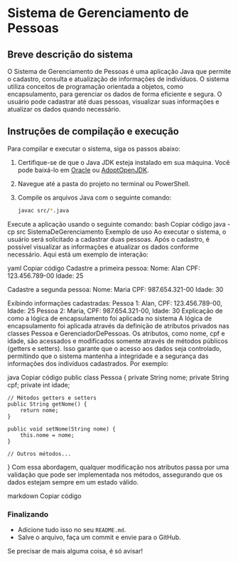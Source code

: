 # Sistema de Gerenciamento de Pessoas

## Breve descrição do sistema
O Sistema de Gerenciamento de Pessoas é uma aplicação Java que permite o cadastro, consulta e atualização de informações de indivíduos. O sistema utiliza conceitos de programação orientada a objetos, como encapsulamento, para gerenciar os dados de forma eficiente e segura. O usuário pode cadastrar até duas pessoas, visualizar suas informações e atualizar os dados quando necessário.

## Instruções de compilação e execução
Para compilar e executar o sistema, siga os passos abaixo:

1. Certifique-se de que o Java JDK esteja instalado em sua máquina. Você pode baixá-lo em [Oracle](https://www.oracle.com/java/technologies/javase-jdk11-downloads.html) ou [AdoptOpenJDK](https://adoptopenjdk.net/).

2. Navegue até a pasta do projeto no terminal ou PowerShell.

3. Compile os arquivos Java com o seguinte comando:
   ```bash
   javac src/*.java
Execute a aplicação usando o seguinte comando:
bash
Copiar código
java -cp src SistemaDeGerenciamento
Exemplo de uso
Ao executar o sistema, o usuário será solicitado a cadastrar duas pessoas. Após o cadastro, é possível visualizar as informações e atualizar os dados conforme necessário. Aqui está um exemplo de interação:

yaml
Copiar código
Cadastre a primeira pessoa:
Nome: Alan
CPF: 123.456.789-00
Idade: 25

Cadastre a segunda pessoa:
Nome: Maria
CPF: 987.654.321-00
Idade: 30

Exibindo informações cadastradas:
Pessoa 1: Alan, CPF: 123.456.789-00, Idade: 25
Pessoa 2: Maria, CPF: 987.654.321-00, Idade: 30
Explicação de como a lógica de encapsulamento foi aplicada no sistema
A lógica de encapsulamento foi aplicada através da definição de atributos privados nas classes Pessoa e GerenciadorDePessoas. Os atributos, como nome, cpf e idade, são acessados e modificados somente através de métodos públicos (getters e setters). Isso garante que o acesso aos dados seja controlado, permitindo que o sistema mantenha a integridade e a segurança das informações dos indivíduos cadastrados. Por exemplo:

java
Copiar código
public class Pessoa {
    private String nome;
    private String cpf;
    private int idade;

    // Métodos getters e setters
    public String getNome() {
        return nome;
    }

    public void setNome(String nome) {
        this.nome = nome;
    }

    // Outros métodos...
}
Com essa abordagem, qualquer modificação nos atributos passa por uma validação que pode ser implementada nos métodos, assegurando que os dados estejam sempre em um estado válido.

markdown
Copiar código

### Finalizando
- Adicione tudo isso no seu `README.md`.
- Salve o arquivo, faça um commit e envie para o GitHub.

Se precisar de mais alguma coisa, é só avisar!

